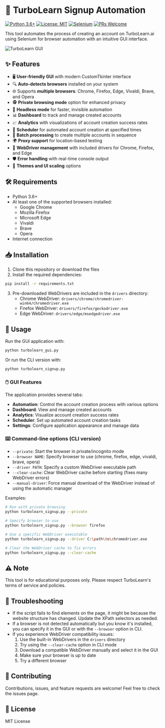 # 🚀 TurboLearn Signup Automation

[![Python 3.6+](https://img.shields.io/badge/Python-3.6+-blue.svg)](https://www.python.org/downloads/)
[![License: MIT](https://img.shields.io/badge/License-MIT-yellow.svg)](https://opensource.org/licenses/MIT)
[![Selenium](https://img.shields.io/badge/Selenium-4.12.0-green.svg)](https://www.selenium.dev/)
[![PRs Welcome](https://img.shields.io/badge/PRs-welcome-brightgreen.svg)](http://makeapullrequest.com)

This tool automates the process of creating an account on TurboLearn.ai using Selenium for browser automation with an intuitive GUI interface.

![TurboLearn GUI](https://img.shields.io/badge/GUI-CustomTkinter-orange)

## ✨ Features

- 🖥️ **User-friendly GUI** with modern CustomTkinter interface
- 🔍 **Auto-detects browsers** installed on your system
- 🌐 Supports **multiple browsers**: Chrome, Firefox, Edge, Vivaldi, Brave, and Opera
- 🕵️ **Private browsing mode** option for enhanced privacy
- 🤖 **Headless mode** for faster, invisible automation
- 📊 **Dashboard** to track and manage created accounts
- 📈 **Analytics** with visualizations of account creation success rates
- 📅 **Scheduler** for automated account creation at specified times
- 🔄 **Batch processing** to create multiple accounts in sequence
- 🌍 **Proxy support** for location-based testing
- 💼 **WebDriver management** with included drivers for Chrome, Firefox, and Edge
- 🛡️ **Error handling** with real-time console output
- 🎨 **Themes and UI scaling** options

## 🛠️ Requirements

- Python 3.6+
- At least one of the supported browsers installed:
  - Google Chrome
  - Mozilla Firefox
  - Microsoft Edge
  - Vivaldi
  - Brave
  - Opera
- Internet connection

## 📥 Installation

1. Clone this repository or download the files
2. Install the required dependencies:

```bash
pip install -r requirements.txt
```

3. Pre-downloaded WebDrivers are included in the `drivers` directory:
   - Chrome WebDriver: `drivers/chrome/chromedriver-win64/chromedriver.exe`
   - Firefox WebDriver: `drivers/firefox/geckodriver.exe`
   - Edge WebDriver: `drivers/edge/msedgedriver.exe`

## 🚀 Usage

Run the GUI application with:

```bash
python turbolearn_gui.py
```

Or run the CLI version with:

```bash
python turbolearn_signup.py
```

### 🖱️ GUI Features

The application provides several tabs:

- **Automation**: Control the account creation process with various options
- **Dashboard**: View and manage created accounts
- **Analytics**: Visualize account creation success rates
- **Scheduler**: Set up automated account creation tasks
- **Settings**: Configure application appearance and manage data

### ⌨️ Command-line options (CLI version)

- `--private`: Start the browser in private/incognito mode
- `--browser NAME`: Specify browser to use (chrome, firefox, edge, vivaldi, brave, opera)
- `--driver PATH`: Specify a custom WebDriver executable path
- `--clear-cache`: Clear WebDriver cache before starting (fixes many WebDriver errors)
- `--manual-driver`: Force manual download of the WebDriver instead of using the automatic manager

Examples:
```bash
# Run with private browsing
python turbolearn_signup.py --private

# Specify browser to use
python turbolearn_signup.py --browser firefox

# Use a specific WebDriver executable
python turbolearn_signup.py --driver C:\path\to\chromedriver.exe

# Clear the WebDriver cache to fix errors
python turbolearn_signup.py --clear-cache
```

## ⚠️ Note

This tool is for educational purposes only. Please respect TurboLearn's terms of service and policies.

## 🔧 Troubleshooting

- If the script fails to find elements on the page, it might be because the website structure has changed. Update the XPath selectors as needed.
- If a browser is not detected automatically but you know it's installed, you can specify it in the GUI or with the `--browser` option in CLI.
- If you experience WebDriver compatibility issues:
  1. Use the built-in WebDrivers in the `drivers` directory
  2. Try using the `--clear-cache` option in CLI mode
  3. Download a compatible WebDriver manually and select it in the GUI
  4. Make sure your browser is up to date
  5. Try a different browser

## 🤝 Contributing

Contributions, issues, and feature requests are welcome! Feel free to check the issues page.

## 📜 License

MIT License 
